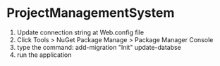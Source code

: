 # ProjectManagementSystem

1. Update connection string at Web.config file
2. Click Tools > NuGet Package Manage > Package Manager Console
3. type the command:
    add-migration "Init"
    update-databse
4. run the application


 <!-- Connection String -->
  <connectionStrings>
    <add name="DefaultConnection" connectionString="Server=BRYCE\SQLEXPRESS;Database=ProjectDb;Integrated Security=True;" providerName="System.Data.SqlClient" />
  </connectionStrings>
